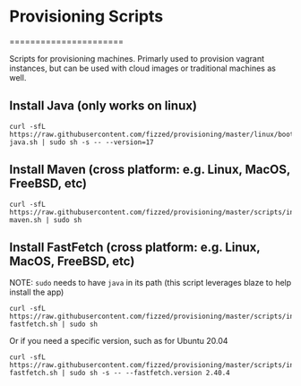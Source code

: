 # Provisioning Scripts
======================

Scripts for provisioning machines.  Primarly used to provision vagrant instances,
but can be used with cloud images or traditional machines as well.

## Install Java (only works on linux)

```shell
curl -sfL https://raw.githubusercontent.com/fizzed/provisioning/master/linux/bootstrap-java.sh | sudo sh -s -- --version=17
```

## Install Maven (cross platform: e.g. Linux, MacOS, FreeBSD, etc)

```shell
curl -sfL https://raw.githubusercontent.com/fizzed/provisioning/master/scripts/install-maven.sh | sudo sh
```

## Install FastFetch (cross platform: e.g. Linux, MacOS, FreeBSD, etc)

NOTE: `sudo` needs to have `java` in its path (this script leverages blaze to help install the app)

```shell
curl -sfL https://raw.githubusercontent.com/fizzed/provisioning/master/scripts/install-fastfetch.sh | sudo sh
```

Or if you need a specific version, such as for Ubuntu 20.04

```shell
curl -sfL https://raw.githubusercontent.com/fizzed/provisioning/master/scripts/install-fastfetch.sh | sudo sh -s -- --fastfetch.version 2.40.4
```